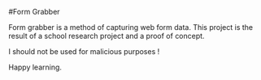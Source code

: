 #Form Grabber

Form grabber is a method of capturing web form data. 
This project is the result of a school research project and a proof of concept.

I should not be used for malicious purposes !

Happy learning.